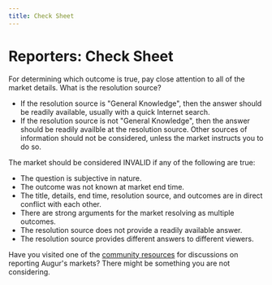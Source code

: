 ```yaml
---
title: Check Sheet
---
```

# Reporters: Check Sheet

For determining which outcome is true, pay close attention to all of the market details. What is the resolution source?

- If the resolution source is "General Knowledge", then the answer should be readily available, usually with a quick Internet search.
- If the resolution source is not "General Knowledge", then the answer should be readily availble at the resolution source. Other sources of information should not be considered, unless the market instructs you to do so.

The market should be considered INVALID if any of the following are true:

- The question is subjective in nature.
- The outcome was not known at market end time.
- The title, details, end time, resolution source, and outcomes are in direct conflict with each other.
- There are strong arguments for the market resolving as multiple outcomes.
- The resolution source does not provide a readily available answer.
- The resolution source provides different answers to different viewers.

Have you visited one of the [community resources](https://augur.guide/5-external-resources.html) for discussions on reporting Augur's markets? There might be something you are not considering.
